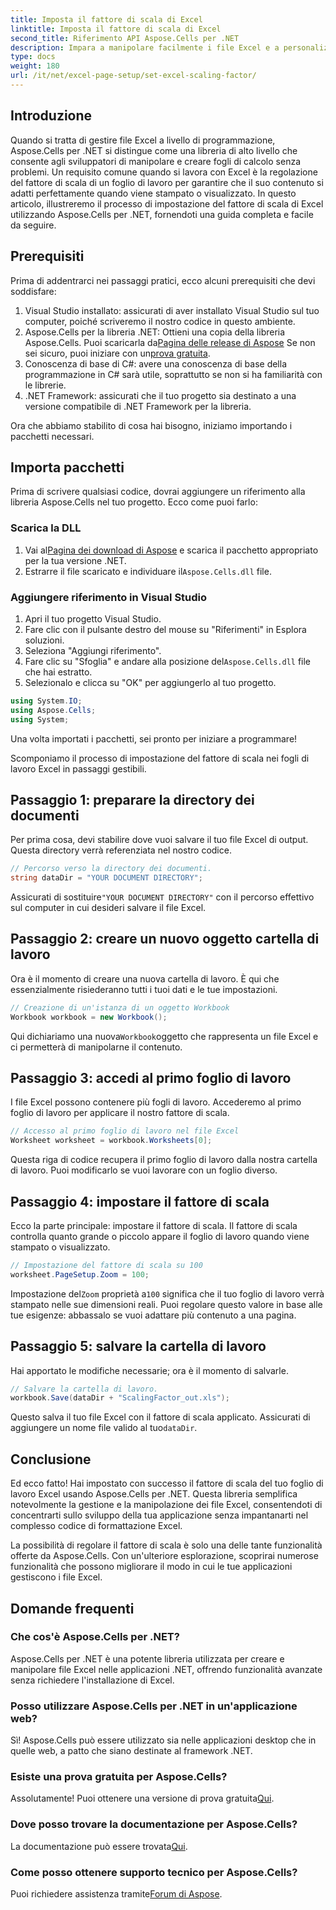 ```yaml
---
title: Imposta il fattore di scala di Excel
linktitle: Imposta il fattore di scala di Excel
second_title: Riferimento API Aspose.Cells per .NET
description: Impara a manipolare facilmente i file Excel e a personalizzare il fattore di scala utilizzando Aspose.Cells per .NET.
type: docs
weight: 180
url: /it/net/excel-page-setup/set-excel-scaling-factor/
---
```

## Introduzione

Quando si tratta di gestire file Excel a livello di programmazione, Aspose.Cells per .NET si distingue come una libreria di alto livello che consente agli sviluppatori di manipolare e creare fogli di calcolo senza problemi. Un requisito comune quando si lavora con Excel è la regolazione del fattore di scala di un foglio di lavoro per garantire che il suo contenuto si adatti perfettamente quando viene stampato o visualizzato. In questo articolo, illustreremo il processo di impostazione del fattore di scala di Excel utilizzando Aspose.Cells per .NET, fornendoti una guida completa e facile da seguire.

## Prerequisiti

Prima di addentrarci nei passaggi pratici, ecco alcuni prerequisiti che devi soddisfare:

1. Visual Studio installato: assicurati di aver installato Visual Studio sul tuo computer, poiché scriveremo il nostro codice in questo ambiente.
2.  Aspose.Cells per la libreria .NET: Ottieni una copia della libreria Aspose.Cells. Puoi scaricarla da[Pagina delle release di Aspose](https://releases.aspose.com/cells/net/) Se non sei sicuro, puoi iniziare con un[prova gratuita](https://releases.aspose.com/).
3. Conoscenza di base di C#: avere una conoscenza di base della programmazione in C# sarà utile, soprattutto se non si ha familiarità con le librerie.
4. .NET Framework: assicurati che il tuo progetto sia destinato a una versione compatibile di .NET Framework per la libreria.

Ora che abbiamo stabilito di cosa hai bisogno, iniziamo importando i pacchetti necessari.

## Importa pacchetti

Prima di scrivere qualsiasi codice, dovrai aggiungere un riferimento alla libreria Aspose.Cells nel tuo progetto. Ecco come puoi farlo:

### Scarica la DLL

1.  Vai al[Pagina dei download di Aspose](https://releases.aspose.com/cells/net/) e scarica il pacchetto appropriato per la tua versione .NET.
2. Estrarre il file scaricato e individuare il`Aspose.Cells.dll` file.

### Aggiungere riferimento in Visual Studio

1. Apri il tuo progetto Visual Studio.
2. Fare clic con il pulsante destro del mouse su "Riferimenti" in Esplora soluzioni.
3. Seleziona "Aggiungi riferimento". 
4.  Fare clic su "Sfoglia" e andare alla posizione del`Aspose.Cells.dll` file che hai estratto.
5. Selezionalo e clicca su "OK" per aggiungerlo al tuo progetto.

```csharp
using System.IO;
using Aspose.Cells;
using System;
```

Una volta importati i pacchetti, sei pronto per iniziare a programmare!

Scomponiamo il processo di impostazione del fattore di scala nei fogli di lavoro Excel in passaggi gestibili.

## Passaggio 1: preparare la directory dei documenti

Per prima cosa, devi stabilire dove vuoi salvare il tuo file Excel di output. Questa directory verrà referenziata nel nostro codice. 

```csharp
// Percorso verso la directory dei documenti.
string dataDir = "YOUR DOCUMENT DIRECTORY";
```

Assicurati di sostituire`"YOUR DOCUMENT DIRECTORY"` con il percorso effettivo sul computer in cui desideri salvare il file Excel.

## Passaggio 2: creare un nuovo oggetto cartella di lavoro

Ora è il momento di creare una nuova cartella di lavoro. È qui che essenzialmente risiederanno tutti i tuoi dati e le tue impostazioni.

```csharp
// Creazione di un'istanza di un oggetto Workbook
Workbook workbook = new Workbook();
```

 Qui dichiariamo una nuova`Workbook`oggetto che rappresenta un file Excel e ci permetterà di manipolarne il contenuto.

## Passaggio 3: accedi al primo foglio di lavoro

I file Excel possono contenere più fogli di lavoro. Accederemo al primo foglio di lavoro per applicare il nostro fattore di scala.

```csharp
// Accesso al primo foglio di lavoro nel file Excel
Worksheet worksheet = workbook.Worksheets[0];
```

Questa riga di codice recupera il primo foglio di lavoro dalla nostra cartella di lavoro. Puoi modificarlo se vuoi lavorare con un foglio diverso.

## Passaggio 4: impostare il fattore di scala

Ecco la parte principale: impostare il fattore di scala. Il fattore di scala controlla quanto grande o piccolo appare il foglio di lavoro quando viene stampato o visualizzato.

```csharp
// Impostazione del fattore di scala su 100
worksheet.PageSetup.Zoom = 100;
```

 Impostazione del`Zoom` proprietà a`100` significa che il tuo foglio di lavoro verrà stampato nelle sue dimensioni reali. Puoi regolare questo valore in base alle tue esigenze: abbassalo se vuoi adattare più contenuto a una pagina.

## Passaggio 5: salvare la cartella di lavoro

Hai apportato le modifiche necessarie; ora è il momento di salvarle.

```csharp
// Salvare la cartella di lavoro.
workbook.Save(dataDir + "ScalingFactor_out.xls");
```

 Questo salva il tuo file Excel con il fattore di scala applicato. Assicurati di aggiungere un nome file valido al tuo`dataDir`.

## Conclusione

Ed ecco fatto! Hai impostato con successo il fattore di scala del tuo foglio di lavoro Excel usando Aspose.Cells per .NET. Questa libreria semplifica notevolmente la gestione e la manipolazione dei file Excel, consentendoti di concentrarti sullo sviluppo della tua applicazione senza impantanarti nel complesso codice di formattazione Excel.

La possibilità di regolare il fattore di scala è solo una delle tante funzionalità offerte da Aspose.Cells. Con un'ulteriore esplorazione, scoprirai numerose funzionalità che possono migliorare il modo in cui le tue applicazioni gestiscono i file Excel.

## Domande frequenti

### Che cos'è Aspose.Cells per .NET?  
Aspose.Cells per .NET è una potente libreria utilizzata per creare e manipolare file Excel nelle applicazioni .NET, offrendo funzionalità avanzate senza richiedere l'installazione di Excel.

### Posso utilizzare Aspose.Cells per .NET in un'applicazione web?  
Sì! Aspose.Cells può essere utilizzato sia nelle applicazioni desktop che in quelle web, a patto che siano destinate al framework .NET.

### Esiste una prova gratuita per Aspose.Cells?  
 Assolutamente! Puoi ottenere una versione di prova gratuita[Qui](https://releases.aspose.com/).

### Dove posso trovare la documentazione per Aspose.Cells?  
 La documentazione può essere trovata[Qui](https://reference.aspose.com/cells/net/).

### Come posso ottenere supporto tecnico per Aspose.Cells?  
 Puoi richiedere assistenza tramite[Forum di Aspose](https://forum.aspose.com/c/cells/9).